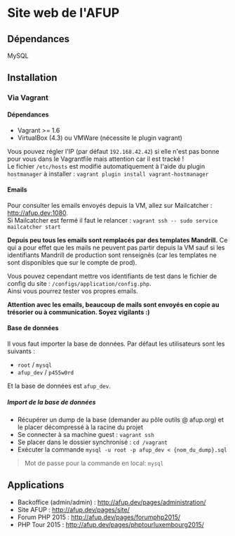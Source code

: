 # Site web de l'AFUP


## Dépendances

MySQL

## Installation


### Via Vagrant

#### Dépendances

* Vagrant >= 1.6
* VirtualBox (4.3) ou VMWare (nécessite le plugin vagrant)

Vous pouvez régler l'IP (par défaut `192.168.42.42`) si elle n'est pas bonne pour vous dans le Vagrantfile mais attention car il est tracké !  
Le fichier `/etc/hosts` est modifié automatiquement à l'aide du plugin `hostmanager` à installer : `vagrant plugin install vagrant-hostmanager`

#### Emails

Pour consulter les emails envoyés depuis la VM, allez sur Mailcatcher : <http://afup.dev:1080>.  
Si Mailcatcher est fermé il faut le relancer : `vagrant ssh -- sudo service mailcatcher start`

**Depuis peu tous les emails sont remplacés par des templates Mandrill.** Ce qui a pour effet que les mails ne peuvent pas partir depuis la VM sauf si les identifiants Mandrill de production sont renseignés (car les templates ne sont disponibles que sur le compte de prod).

Vous pouvez cependant mettre vos identifiants de test dans le fichier de config du site : `/configs/application/config.php`.  
Ainsi vous pourrez tester vos propres emails.

**Attention avec les emails, beaucoup de mails sont envoyés en copie au trésorier ou à communication. Soyez vigilants :)**

#### Base de données

Il vous faut importer la base de données. Par défaut les utilisateurs sont les suivants :

* `root` / `mysql`
* `afup_dev` / `p455w0rd`

Et la base de données est `afup_dev`.

##### Import de la base de données

* Récupérer un dump de la base (demander au pôle outils @ afup.org) et le placer décompressé à la racine du projet
* Se connecter à sa machine guest : `vagrant ssh`
* Se placer dans le dossier synchronisé : `cd /vagrant`
* Exécuter la commande `mysql -u root -p afup_dev < {nom_du_dump}.sql`

> Mot de passe pour la commande en local: `mysql`

## Applications

* Backoffice (admin/admin) : <http://afup.dev/pages/administration/>
* Site AFUP : <http://afup.dev/pages/site/>
* Forum PHP 2015 : <http://afup.dev/pages/forumphp2015/>
* PHP Tour 2015 : <http://afup.dev/pages/phptourluxembourg2015/>

